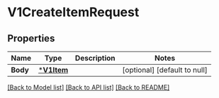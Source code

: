 # V1CreateItemRequest

## Properties
Name | Type | Description | Notes
------------ | ------------- | ------------- | -------------
**Body** | [***V1Item**](V1Item.md) |  | [optional] [default to null]

[[Back to Model list]](../README.md#documentation-for-models) [[Back to API list]](../README.md#documentation-for-api-endpoints) [[Back to README]](../README.md)

